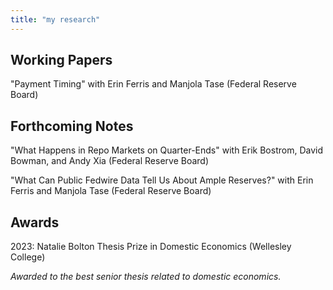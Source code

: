 ```yaml
---
title: "my research"
---
```

## Working Papers
"Payment Timing" with Erin Ferris and Manjola Tase (Federal Reserve Board)

## Forthcoming Notes
"What Happens in Repo Markets on Quarter-Ends" with Erik Bostrom, David Bowman, and Andy Xia (Federal Reserve Board)

"What Can Public Fedwire Data Tell Us About Ample Reserves?" with Erin Ferris and Manjola Tase (Federal Reserve Board)

## Awards
2023: Natalie Bolton Thesis Prize in Domestic Economics (Wellesley College)

   *Awarded to the best senior thesis related to domestic economics.*
